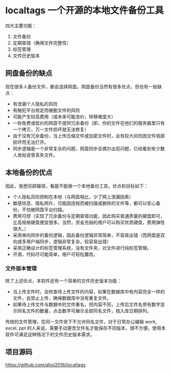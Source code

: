 # localtags 一个开源的本地文件备份工具

四大主要功能：

1. 文件备份
2. 定期查错（确保文件完整性）
3. 标签管理
4. 文件历史版本

## 网盘备份的缺点

现在很多人备份文件，都会选择网盘。网盘备份当然有很多优点，但也有一些缺点：

- 有泄漏个人隐私的风险
- 有触犯平台规定而被删文件的风险
- 可能产生较高费用（或未来可能涨价，转移难度大）
- 一些免费或低价的网盘不提供冗余备份（即，你的文件在他们的服务器里只有一个拷贝，万一文件损坏就无法修复）
- 由于没有冗余备份，当上传压缩文件或加密文件时，会有较大风险因文件局部损坏而无法打开。
- 同步逻辑是一个非常复杂的问题，网盘同步会偶尔出现问题，已经看到有少数人发帖说曾丢失文件。

## 本地备份的优点

因此，我想另辟蹊径，看能不能做一个本地备份工具，优点和目标如下：

- 个人隐私风险控制在本地（与网盘相比，少了网上泄漏因素）
- 敏感信息、隐私照片、可能因违规而被扫描或删除的文件等，都可以安心备份，不怕被网盘平台扫描。
- 费用可控（实现了冗余备份与定期查错功能，因此购买普通质量的硬盘即可，比高规格硬盘便宜很多。当然，资金充裕的用户可以购买优质硬盘，费用弹性很大。）
- 采用单向同步的备份逻辑，因此备份逻辑非常简单，不容易出错（而网盘是双向或多用户端同步，逻辑非常复杂，较容易出错）
- 采用正确设计的标签管理系统，没有文件夹，对文件进行纯标签管理。
- 开源，代码尽可能简单，用户可轻松魔改。

### 文件版本管理

除了上述优点，本软件还有一个简单的文件历史版本功能：

- 当上传文件时，会检查待上传文件的内容，如果在数据库中有内容完全一样的文件，会禁止上传，确保数据库中没有重复文件。
- 如果待上传文件与数据中的文件重名，但内容不同，上传后文件名旁有数字显示同名文件的数量，点击数字可展示全部同名文件，按入库日期排列。

传统的文件管理，在同一文件夹下不允许同名文件，对于日常办公编辑 work, excel, ppt 的人来说，需要手动更改文件名才能保存不同版本，很不方便。使用本软件可满足这种情况下的文件历史版本需求。


## 项目源码

https://github.com/ahui2016/localtags
